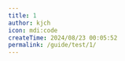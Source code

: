 ```yaml
---
title: 1
author: kjch
icon: mdi:code
createTime: 2024/08/23 00:05:52
permalink: /guide/test/1/
---
```

